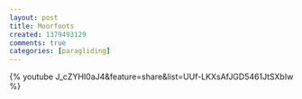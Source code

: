 ```yaml
---
layout: post
title: Moorfoots
created: 1379493129
comments: true
categories: [paragliding]
---
```

{% youtube J_cZYHI0aJ4&feature=share&list=UUf-LKXsAfJGD5461JtSXbIw %}
